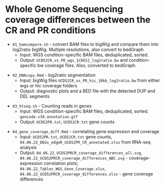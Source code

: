 # Whole Genome Sequencing coverage differences between the CR and PR conditions

<!-- /Users/mdozmorov/Documents/mount/juicer/Mikhail/WGS/submit06_bamcompare.sh -->
- `01_bamcompare.sh` - convert BAM files to bigWig and compare them into log2ratio bigWig. Multiple resolutions, also convert to bedGraph
    - Input: WGS condition-specific BAM files, deduplicated, sorted.
    - Output: `UCD52CR_vs_PR_wgs_${RES}_log2ratio.bw` and condition-specific bw coverage files. Also, converted to bedGraph.

<!-- /Users/mdozmorov/Documents/Work/GitHub/Katarzyna/PDXHiC/WGS/07_DNAcopy.Rmd -->
- `02_DNAcopy.Rmd` - log2ratio segmentation
    - Input: bigWig files `UCD52CR_vs_PR_hic_10kb_log2ratio.bw` from either wgs or hic coverage folders
    - Output: diagnostic plots and a BED file with the detected DUP and DEL segments

<!-- /Users/mdozmorov/Documents/Data/GoogleDrive/HiC_files/results/WGS/submit08_htseq.sh -->
- `03_htseq.sh` - Counting reads in genes
    - Input: WGS condition-specific BAM files, deduplicated, sorted. `gencode.v39.annotation.gtf`
    - Output: `UCD52PR.txt`, `UCD52CR.txt` gene counts

<!-- /Users/mdozmorov/Documents/Work/GitHub/Katarzyna/PDXHiC/WGS/09_gene_coverage_diff_04.06.22.pdf -->
- `04_gene_coverage_diff.Rmd` - correlating gene expression and coverage
    - Input: `UCD52PR.txt`, `UCD52CR.txt` gene counts, `04.06.22_DEGs_edgeR_UCD52PR_CR_annotated.xlsx` from RNA-seq analysis
    - Output: `04.06.22_UCD52PRCR_coverage_differences_all.svg`, `04.06.22_UCD52PRCR_coverage_differences_ABC.svg` - coverage-expression correlation plots; `04.06.22_Tables_WGS_Gene_Coverage.xlsx`, `04.06.22_UCD52PRCR_coverage_differences.xlsx` - gene coverage differences

